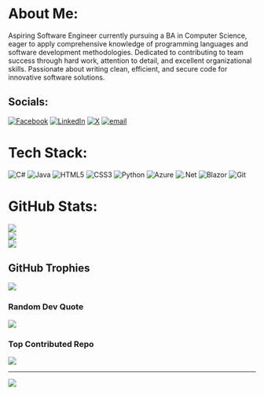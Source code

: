 # About Me:
Aspiring Software Engineer currently pursuing a BA in Computer Science, eager to apply comprehensive knowledge of programming languages and software development methodologies. Dedicated to contributing to team success through hard work, attention to detail, and excellent organizational skills. Passionate about writing clean, efficient, and secure code for innovative software solutions.


## Socials:
[![Facebook](https://img.shields.io/badge/Facebook-%231877F2.svg?logo=Facebook&logoColor=white)](https://facebook.com/jacobodavidson) [![LinkedIn](https://img.shields.io/badge/LinkedIn-%230077B5.svg?logo=linkedin&logoColor=white)](https://linkedin.com/in/jacobodavidson) [![X](https://img.shields.io/badge/X-black.svg?logo=X&logoColor=white)](https://x.com/jacobodavidson) [![email](https://img.shields.io/badge/Email-D14836?logo=gmail&logoColor=white)](mailto:jacobjod@gmail.com) 

# Tech Stack:
![C#](https://img.shields.io/badge/c%23-%23239120.svg?style=for-the-badge&logo=csharp&logoColor=white) ![Java](https://img.shields.io/badge/java-%23ED8B00.svg?style=for-the-badge&logo=openjdk&logoColor=white) ![HTML5](https://img.shields.io/badge/html5-%23E34F26.svg?style=for-the-badge&logo=html5&logoColor=white) ![CSS3](https://img.shields.io/badge/css3-%231572B6.svg?style=for-the-badge&logo=css3&logoColor=white) ![Python](https://img.shields.io/badge/python-3670A0?style=for-the-badge&logo=python&logoColor=ffdd54) ![Azure](https://img.shields.io/badge/azure-%230072C6.svg?style=for-the-badge&logo=microsoftazure&logoColor=white) ![.Net](https://img.shields.io/badge/.NET-5C2D91?style=for-the-badge&logo=.net&logoColor=white) ![Blazor](https://img.shields.io/badge/blazor-%235C2D91.svg?style=for-the-badge&logo=blazor&logoColor=white) ![Git](https://img.shields.io/badge/git-%23F05033.svg?style=for-the-badge&logo=git&logoColor=white)
# GitHub Stats:
![](https://github-readme-stats.vercel.app/api?username=jacobodavidson&theme=tokyonight&hide_border=false&include_all_commits=true&count_private=false)<br/>
![](https://github-readme-streak-stats.herokuapp.com/?user=jacobodavidson&theme=tokyonight&hide_border=false)<br/>
![](https://github-readme-stats.vercel.app/api/top-langs/?username=jacobodavidson&theme=tokyonight&hide_border=false&include_all_commits=true&count_private=false&layout=compact)

## GitHub Trophies
![](https://github-profile-trophy.vercel.app/?username=jacobodavidson&theme=tokyonight&no-frame=false&no-bg=true&margin-w=4)

### Random Dev Quote
![](https://quotes-github-readme.vercel.app/api?type=horizontal&theme=tokyonight)

### Top Contributed Repo
![](https://github-contributor-stats.vercel.app/api?username=jacobodavidson&limit=5&theme=tokyonight&combine_all_yearly_contributions=true)

---
[![](https://visitcount.itsvg.in/api?id=jacobodavidson&icon=3&color=6)](https://visitcount.itsvg.in)

<!-- Proudly created with GPRM ( https://gprm.itsvg.in ) -->
